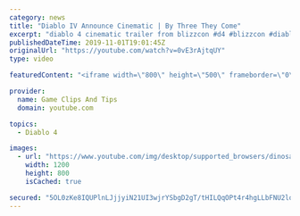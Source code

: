 ```yaml
---
category: news
title: "Diablo IV Announce Cinematic | By Three They Come"
excerpt: "diablo 4 cinematic trailer from blizzcon #d4 #blizzcon #diablo."
publishedDateTime: 2019-11-01T19:01:45Z
originalUrl: "https://youtube.com/watch?v=0vE3rAjtqUY"
type: video

featuredContent: "<iframe width=\"800\" height=\"500\" frameborder=\"0\" src=\"https://www.youtube.com/embed/0vE3rAjtqUY\" allow=\"accelerometer; autoplay; encrypted-media; gyroscope; picture-in-picture\" allowfullscreen></iframe>"

provider:
  name: Game Clips And Tips
  domain: youtube.com

topics:
  - Diablo 4

images:
  - url: "https://www.youtube.com/img/desktop/supported_browsers/dinosaur.png"
    width: 1200
    height: 800
    isCached: true

secured: "5OL0zKe8IQUPlnLJjjyiN21UI3wjrYSbgD2gT/tHILQqOPt4r4hgLLbFNU2loqQWNBotc4SUSmw8GZtDVDeUyeUepPqxcyyQRmABdAw71WuCHXdPljVWpM21z+3IjarYouSE5/whq0zQbWBp5xs6wGdyWC/wdd1D6Lc6Tc3wzpgNhtXr0V1AflzN+52vFSL6Cqrob3W4YD4PBNmtfkxIrHgPBs+IIUPbRKBFJbhYCGBmCNg1Ka5gWbmj5HURWsj86a+euDNMPzhhhF6liu0F7/wbwxA8QY0ytq7cXzQzrFrQMNRXC6tbUeD8MtDdAZAT8qwGPd6rmmTe4FIGlrwt7JsTQEMQHIbI8IJO+PYt+8FhOvVzqyj0fq2CX3PtFQNf+wcu1dKdmocSaACMDPdxCg==;dDEgjLuomx33swGwB3resg=="
---
```


